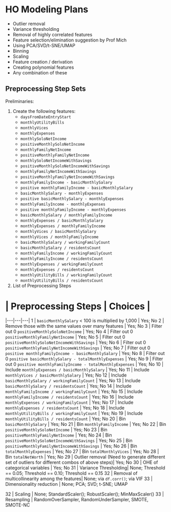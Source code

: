 # HO Modeling Plans
- Outlier removal
- Variance thresholding
- Removal of highly correlated features
- Feature selection/elimination suggestion by Prof Mich
- Using PCA/SVD/t-SNE/UMAP
- Binning
- Scaling
- Feature creation / derivation
- Creating polynomial features
- Any combination of these

## Preprocessing Step Sets
Preliminaries:
1. Create the following features:
    - `daysFromDateEntryStart`
    - `monthlyUtilityBills`
    - `monthlyVices`
    - `monthlyExpenses`
    - `monthlySoloNetIncome`
    - `positiveMonthlySoloNetIncome`
    - `monthlyFamilyNetIncome`
    - `positiveMonthlyFamilyNetIncome`
    - `monthlySoloNetIncomeWithSavings`
    - `positiveMonthlySoloNetIncomeWithSavings`
    - `monthlyFamilyNetIncomeWithSavings`
    - `positiveMonthlyFamilyNetIncomeWithSavings`
    - `monthlyFamilyIncome - basicMonthlySalary`
    - `positive monthlyFamilyIncome - basicMonthlySalary`
    - `basicMonthlySalary - monthlyExpenses`
    - `positive basicMonthlySalary - monthlyExpenses`
    - `monthlyFamilyIncome - monthlyExpenses`
    - `positive monthlyFamilyIncome - monthlyExpenses`
    - `basicMonthlySalary / monthlyFamilyIncome`
    - `monthlyExpenses / basicMonthlySalary`
    - `monthlyExpenses / monthlyFamilyIncome`
    - `monthlyVices / basicMonthlySalary`
    - `monthlyVices / monthlyFamilyIncome`
    - `basicMonthlySalary / workingFamilyCount`
    - `basicMonthlySalary / residentsCount`
    - `monthlyFamilyIncome / workingFamilyCount`
    - `monthlyFamilyIncome / residentsCount`
    - `monthlyExpenses / workingFamilyCount`
    - `monthlyExpenses / residentsCount`
    - `monthlyUtilityBills / workingFamilyCount`
    - `monthlyUtilityBills / residentsCount`
2. List of Preprocessing Steps

# | Preprocessing Steps | Choices |
|---|---|---|
1 | `basicMonthlySalary` < 100  is multiplied by 1,000 | Yes; No
2 | Remove those with the same values over many features | Yes; No
3 | Filter out 0 `positiveMonthlySoloNetIncome` | Yes; No
4 | Filter out 0 `positiveMonthlyFamilyNetIncome` | Yes; No
5 | Filter out 0 `positiveMonthlySoloNetIncomeWithSavings` | Yes; No
6 | Filter out 0 `positiveMonthlyFamilyNetIncomeWithSavings` | Yes; No
7 | Filter out 0 `positive monthlyFamilyIncome - basicMonthlySalary` | Yes; No
8 | Filter out 0 `positive basicMonthlySalary - totalMonthlyExpenses` | Yes; No
9 | Filter out 0 `positive monthlyFamilyIncome - totalMonthlyExpenses` | Yes; No
10 | Include `monthlyExpenses / basicMonthlySalary` | Yes; No
11 | Include `monthlyVices / basicMonthlySalary` | Yes; No
12 | Include `basicMonthlySalary / workingFamilyCount` | Yes; No
13 | Include `basicMonthlySalary / residentsCount` | Yes; No
14 | Include `monthlyFamilyIncome / workingFamilyCount` | Yes; No
15 | Include `monthlyFamilyIncome / residentsCount` | Yes; No
16 | Include `monthlyExpenses / workingFamilyCount` | Yes; No
17 | Include `monthlyExpenses / residentsCount` | Yes; No
18 | Include `monthlyUtilityBills / workingFamilyCount` | Yes; No
19 | Include `monthlyUtilityBills / residentsCount` | Yes; No
20 | Bin `basicMonthlySalary` | Yes; No
21 | Bin `monthlyFamilyIncome` | Yes; No
22 | Bin `positiveMonthlySoloNetIncome` | Yes; No
23 | Bin `positiveMonthlyFamilyNetIncome` | Yes; No
24 | Bin `positiveMonthlySoloNetIncomeWithSavings` | Yes; No
25 | Bin `positiveMonthlyFamilyNetIncomeWithSavings` | Yes; No
26 | Bin `totalMonthlyExpenses` | Yes; No
27 | Bin `totalMonthlyVices` | Yes; No
28 | Bin `totalNetWorth` | Yes; No
29 | Outlier removal (Need to generate different set of outliers for different combos of above steps)| Yes; No
30 | OHE of categorical variables | Yes; No
31 | Variance Thresholding| None; Threshold == 0.05; Threshold == 0.10; Threshold == 0.15
32 | Removal of multicollinearity among the features| None; via `df.corr()`; via VIF
33 | Dimensionality reduction | None; PCA; SVD; t-SNE; UMAP

32 | Scaling | None; StandardScaler(); RobustScaler(); MinMaxScaler()
33 | Resampling | RandomOverSampler, RandomUnderSampler, SMOTE, SMOTE-NC